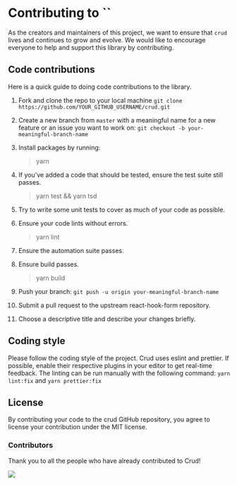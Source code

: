 # Contributing to ``

As the creators and maintainers of this project, we want to ensure that `crud` lives and continues to grow and evolve. We would like to encourage everyone to help and support this library by contributing.

## Code contributions

Here is a quick guide to doing code contributions to the library.

1. Fork and clone the repo to your local machine `git clone https://github.com/YOUR_GITHUB_USERNAME/crud.git`

2. Create a new branch from `master` with a meaningful name for a new feature or an issue you want to work on: `git checkout -b your-meaningful-branch-name`

3. Install packages by running:

   > yarn

4. If you've added a code that should be tested, ensure the test suite still passes.

   > yarn test && yarn tsd

5. Try to write some unit tests to cover as much of your code as possible.

6. Ensure your code lints without errors.

   > yarn lint

7. Ensure the automation suite passes.

8. Ensure build passes.

   > yarn build

9. Push your branch: `git push -u origin your-meaningful-branch-name`

10. Submit a pull request to the upstream react-hook-form repository.

11. Choose a descriptive title and describe your changes briefly.

## Coding style

Please follow the coding style of the project. Crud uses eslint and prettier. If possible, enable their respective plugins in your editor to get real-time feedback. The linting can be run manually with the following command: `yarn lint:fix` and `yarn prettier:fix`

## License

By contributing your code to the crud GitHub repository, you agree to license your contribution under the MIT license.

### Contributors

Thank you to all the people who have already contributed to Crud!

<img src="https://opencollective.com/crud/contributors.svg?width=950" />

